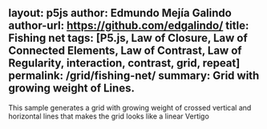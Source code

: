 layout: p5js
author: Edmundo Mejía Galindo
author-url: https://github.com/edgalindo/
title: Fishing net
tags: [P5.js, Law of Closure, Law of Connected Elements, Law of Contrast, Law of Regularity, interaction, contrast, grid, repeat]
permalink: /grid/fishing-net/
summary: Grid with growing weight of Lines.
---
This sample generates a grid with growing weight of crossed vertical and horizontal lines that makes the grid looks like a linear Vertigo
